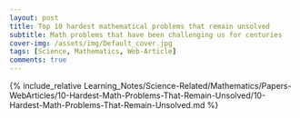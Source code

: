 ```yaml
---
layout: post
title: Top 10 hardest mathematical problems that remain unsolved
subtitle: Math problems that have been challenging us for centuries
cover-img: /assets/img/Default_cover.jpg
tags: [Science, Mathematics, Web-Article]
comments: true
---
```


{% include_relative Learning_Notes/Science-Related/Mathematics/Papers-WebArticles/10-Hardest-Math-Problems-That-Remain-Unsolved/10-Hardest-Math-Problems-That-Remain-Unsolved.md %}
